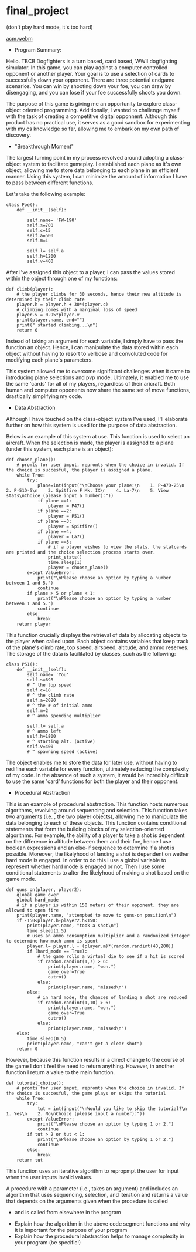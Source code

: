 # final_project
(don't play hard mode, it's too hard)

[acm.webm](https://user-images.githubusercontent.com/106011563/213141804-0eff0eac-8eb2-4ab4-b7fd-535b27a9adc7.webm)

* Program Summary:

Hello. TBCB Dogfighters is a turn based, card based, WWII dogfighting simulator. In this game, you can play against a computer controlled opponent or another player. Your goal is to use a selection of cards to successfully down your opponent. There are three potential endgame scenarios. You can win by shooting down your foe, you can draw by disengaging, and you can lose if your foe successfully shoots you down.

The purpose of this game is giving me an opportunity to explore class-object oriented programming. Additionally, I wanted to challenge myself with the task of creating a competitive digital opponnent. Although this product has no practical use, it serves as a good sandbox for experimenting with my cs knowledge so far, allowing me to embark on my own path of discovery.

* "Breakthrough Moment"

The largest turning point in my process revolved around adopting a class-object system to facilitate gameplay. I established each plane as it's own object, allowing me to store data belonging to each plane in an efficient manner. Using this system, I can minimize the amount of information I have to pass between different functions. 

Let's take the following example:
```
class Foe():
    def __init__(self):

        self.name= 'FW-190'
        self.s=700
        self.c=15
        self.a=500
        self.m=1

        self.l= self.a
        self.h=1200
        self.v=400
```
After I've assigned this object to a player, I can pass the values stored within the object through one of my functions:

```
def climb(player):
    # the player climbs for 30 seconds, hence their new altitude is determined by their climb rate
    player.h = player.h + 30*(player.c)
    # climbing comes with a marginal loss of speed
    player.v = 0.95*player.v
    print(player.name, end="")
    print(" started climbing...\n")
    return 0
```
Instead of taking an argument for each variable, I simply have to pass the function an object. Hence, I can manipulate the data stored within each object without having to resort to verbose and convoluted code for modifying each plane's parameters.

This system allowed me to overcome significant challenges when it came to introducing plane selections and pvp mode. Ultimately, it enabled me to use the same 'cards' for all of my players, regardless of their aricraft. Both human and computer opponents now share the same set of move functions, drastically simplifying my code. 


* Data Abstraction

Although I have touched on the class-object system I've used, I'll elaborate further on how this system is used for the purpose of data abstraction.

Below is an example of this system at use. This function is used to select an aircraft. When the selection is made, the player is assigned to a plane (under this system, each plane is an object):

```
def choose_plane():
    # promts for user imput, repromts when the choice in invalid. If the choice is succesful, the player is assigned a plane.
    while True:
        try:
            plane=int(input("\nChoose your plane:\n    1. P-47D-25\n    2. P-51D-5\n    3. Spitfire F Mk. IX\n    4. La-7\n    5. View stats\nChoice (please input a number):"))
            if plane ==1:
                player = P47()
            if plane ==2:
                player = P51()
            if plane ==3:
                player = Spitfire()
            if plane ==4:
                player = La7()
            if plane ==5:
                # if a player wishes to view the stats, the statcards are printed and the choice selection process starts over.
                print_stats()
                time.sleep(1)
                player = choose_plane()
        except ValueError:
            print("\nPlease choose an option by typing a number between 1 and 5.")
            continue
        if plane > 5 or plane < 1:
            print("\nPlease choose an option by typing a number between 1 and 5.")
            continue
        else:
            break
    return player
```
This function crucially displays the retrieval of data by allocating objects to the player when called upon. Each object contains variables that keep track of the plane's climb rate, top speed, airspeed, altitude, and ammo reserves. The storage of the data is facilitated by classes, such as the following:

```
class P51():
    def __init__(self):
        self.name= 'You'
        self.s=698
        # ^ the top speed
        self.c=18
        # ^ the climb rate
        self.a=2080
        # ^ the # of initial ammo
        self.m=2
        # ^ ammo spending multiplier

        self.l= self.a
        # ^ ammo left
        self.h=1800
        # ^ starting alt. (active)
        self.v=400
        # ^ spawning speed (active)
```

The object enables me to store the data for later use, without having to redifine each variable for every function, ultimately reducing the complexity of my code. In the absence of such a system, it would be incredibly difficult to use the same 'card' functions for both the player and their opponent.


* Procedural Abstraction

This is an example of procedural abstraction. This function hosts numerous algorithms, revolving around sequencing and selection. This function takes two arguments (i.e. , the two player objects), allowing me to manipulate the data belonging to each of these objects. This function contains conditional statements that form the building blocks of my selection-oriented algorithms. For example, the ability of a player to take a shot is dependent on the difference in altitude between them and their foe, hence I use boolean expressions and an else-if sequence to determine if a shot is possible. Moreover, the likelyhood of landing a shot is dependent on wether hard mode is engaged. In order to do this I use a global variable to represent whether hard mode is engaged or not. Then I use some conditional statements to alter the likelyhood of making a shot based on the game mode.

```
def guns_on(player, player2):
    global game_over
    global hard_mode
    # if a player is within 150 meters of their opponent, they are allowed to open fire
    print(player.name, "attempted to move to guns-on position\n")
    if -150<player.h-player2.h<150:
        print(player.name, "took a shot\n")
        time.sleep(1.5)
        # uses an ammo consumption multiplier and a randomized integer to determine how much ammo is spent
        player.l= player.l - (player.m)*(random.randint(40,200))
        if (hard_mode == True):
            # the game rolls a virtual die to see if a hit is scored
            if random.randint(1,7) > 6:
                print(player.name, "won.")
                game_over=True
                outro()
            else:
                print(player.name, "missed\n")
        else:
            # in hard mode, the chances of landing a shot are reduced
            if random.randint(1,10) > 6:
                print(player.name, "won.")
                game_over=True
                outro()
            else:
                print(player.name, "missed\n")
    else:
        time.sleep(0.5)
        print(player.name, "can't get a clear shot")
    return 0
```

However, because this function results in a direct change to the course of the game I don't feel the need to return anything. However, in another function I return a value to the main function.

```
def tutorial_choice():
    # promts for user imput, repromts when the choice in invalid. If the choice is succesful, the game plays or skips the tutorial
    while True:
        try:
            tut = int(input("\nWould you like to skip the tutorial?\n    1. Yes\n    2. No\nChoice (please input a number):"))
        except ValueError:
            print("\nPlease choose an option by typing 1 or 2.")
            continue
        if tut > 2 or tut < 1:
            print("\nPlease choose an option by typing 1 or 2.")
            continue
        else:
            break
    return tut
```

This function uses an iterative algorithm to repropmpt the user for input when the user inputs invalid values. 



A procedure with a parameter (i.e., takes an argument) and includes an algorithm that uses sequencing, selection, and iteration and returns a value that depends on the arguments given when the procedure is called


* and is called from elsewhere in the program
- Explain how the algorithm in the above code segment functions and why it is important for the purpose of your program
- Explain how the procedural abstraction helps to manage complexity in your program (be specific!)
